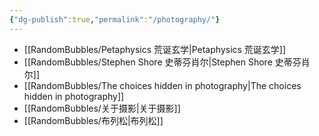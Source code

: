 ```yaml
---
{"dg-publish":true,"permalink":"/photography/"}
---
```


- [[RandomBubbles/Petaphysics 荒诞玄学\|Petaphysics 荒诞玄学]]
- [[RandomBubbles/Stephen Shore 史蒂芬肖尔\|Stephen Shore 史蒂芬肖尔]]
- [[RandomBubbles/The choices hidden in photography\|The choices hidden in photography]]
- [[RandomBubbles/关于摄影\|关于摄影]]
- [[RandomBubbles/布列松\|布列松]]
